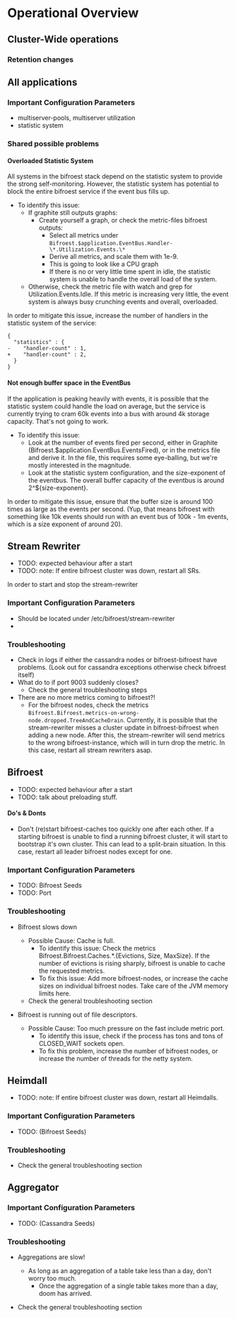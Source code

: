 # Operational Overview

## Cluster-Wide operations

### Retention changes

## All applications

### Important Configuration Parameters

- multiserver-pools, multiserver utilization
- statistic system


### Shared possible problems

#### Overloaded Statistic System

All systems in the bifroest stack depend on the statistic system to 
provide the strong self-monitoring. However, the statistic system 
has potential to block the entire bifroest service if the event bus
fills up.

 - To identify this issue:
     - If graphite still outputs graphs:
         - Create yourself a graph, or check the metric-files bifroest outputs:
            - Select all metrics under `Bifroest.$application.EventBus.Handler-\*.Utilization.Events.\*`
            - Derive all metrics, and scale them with 1e-9.
            - This is going to look like a CPU graph
            - If there is no or very little time spent in idle, the statistic system is unable
              to handle the overall load of the system.
     - Otherwise, check the metric file with watch and grep for Utilization.Events.Idle. If this metric is
       increasing very little, the event system is always busy crunching events and overall, overloaded.

In order to mitigate this issue, increase the number of handlers in the statistic system of the service:

```
{
  "statistics" : {
-    "handler-count" : 1,
+    "handler-count" : 2,
  }
}
```

#### Not enough buffer space in the EventBus

If the application is peaking heavily with events, it is possible that the statistic system could
handle the load on average, but the service is currently trying to cram 60k events into a bus with
around 4k storage capacity. That's not going to work. 

 - To identify this issue:
     - Look at the number of events fired per second, either in Graphite (Bifroest.$application.EventBus.EventsFired),
       or in the metrics file and derive it. In the file, this requires some eye-balling, but we're mostly
       interested in the magnitude.
     - Look at the statistic system configuration, and the size-exponent of the eventbus. The overall buffer
       capacity of the eventbus is around 2^${size-exponent}. 

In order to mitigate this issue, ensure that the buffer size is around 100 times as large as the events per
second. (Yup, that means bifroest with something like 10k events should run with an event bus of 100k - 1m
events, which is a size exponent of around 20).

## Stream Rewriter

 - TODO: expected behaviour after a start
 - TODO: note: If entire bifroest cluster was down, restart all SRs.

In order to start and stop the stream-rewriter 

### Important Configuration Parameters
- Should be located under /etc/bifroest/stream-rewriter
- 

### Troubleshooting
- Check in logs if either the cassandra nodes or bifroest-bifroest have problems. (Look out for cassandra exceptions otherwise check bifroest itself)
- What do to if port 9003 suddenly closes?
	- Check the general troubleshooting steps
- There are no more metrics coming to bifroest?!
	- For the bifroest nodes, check the metrics `Bifroest.Bifroest.metrics-on-wrong-node.dropped.TreeAndCacheDrain`. Currently, it is possible that the stream-rewriter misses a cluster update in bifroest-bifroest when adding a new node. After this, the stream-rewriter will send metrics to the wrong bifroest-instance, which will in turn drop the metric. In this case, restart all stream rewriters asap.

## Bifroest

 - TODO: expected behaviour after a start
 - TODO: talk about preloading stuff.

#### Do's & Donts
- Don't (re)start bifroest-caches too quickly one after each other. If a starting bifroest is unable to find a running bifroest cluster, it will start to bootstrap it's own cluster. This can lead to a split-brain situation. In this case, restart all leader bifroest nodes except for one.

### Important Configuration Parameters

 - TODO: Bifroest Seeds
 - TODO: Port

### Troubleshooting
- Bifroest slows down
	- Possible Cause: Cache is full.
	    - To identify this issue: Check the metrics Bifroest.Bifroest.Caches.\*.{Evictions, Size, MaxSize}. If the number of evictions is rising sharply, bifroest is unable to cache the requested metrics.
	    - To fix this issue: Add more bifroest-nodes, or increase the cache sizes on individual bifroest nodes. Take care of the JVM memory limits here.
	- Check the general troubleshooting section

- Bifroest is running out of file descriptors.
	- Possible Cause: Too much pressure on the fast include metric port.
		- To identify this issue, check if the process has tons and tons of CLOSED_WAIT sockets open.
		- To fix this problem, increase the number of bifroest nodes, or increase the number of threads for the netty system.

## Heimdall
- TODO: note: If entire bifroest cluster was down, restart all Heimdalls.

### Important Configuration Parameters

 - TODO: (Bifroest Seeds)

### Troubleshooting
- Check the general troubleshooting section

## Aggregator
### Important Configuration Parameters

 - TODO: (Cassandra Seeds)

### Troubleshooting
- Aggregations are slow!
	- As long as an aggregation of a table take less than a day, don't worry too much.
        - Once the aggregation of a single table takes more than a day, doom has arrived.

- Check the general troubleshooting section

